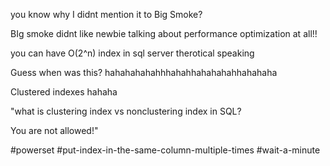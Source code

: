 you know why I didnt mention it to Big Smoke?

BIg smoke didnt like newbie talking about performance optimization at all!!

you can have O(2^n) index in sql server therotical speaking

Guess when was this? hahahahahahhhahahhahahahahhahahaha

Clustered indexes hahaha

"what is clustering index vs nonclustering index in SQL?

You are not allowed!"

#powerset #put-index-in-the-same-column-multiple-times #wait-a-minute
